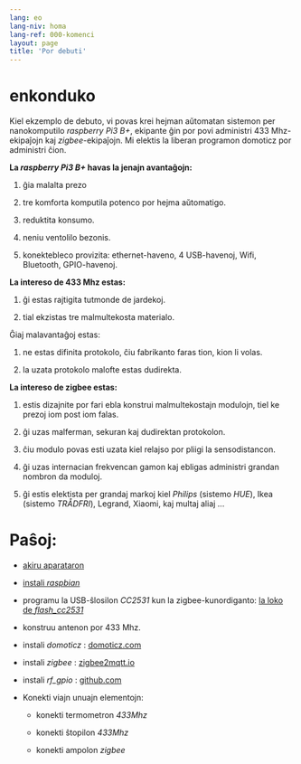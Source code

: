 ```yaml
---
lang: eo
lang-niv: homa
lang-ref: 000-komenci
layout: page
title: 'Por debuti'
---
```


# enkonduko
Kiel ekzemplo de debuto, vi povas krei hejman aŭtomatan sistemon per nanokomputilo _raspberry Pi3 B+_, ekipante ĝin por povi administri 433 Mhz-ekipaĵojn kaj _zigbee_-ekipaĵojn. Mi elektis la liberan programon domoticz por administri ĉion.

**La _raspberry Pi3 B+_ havas la jenajn avantaĝojn:**

 1. ĝia malalta prezo

 2. tre komforta komputila potenco por hejma aŭtomatigo.

 3. reduktita konsumo.

 4. neniu ventolilo bezonis.

 5. konektebleco provizita: ethernet-haveno, 4 USB-havenoj, Wifi, Bluetooth, GPIO-havenoj.



**La intereso de 433 Mhz estas:**

 1. ĝi estas rajtigita tutmonde de jardekoj.

 2. tial ekzistas tre malmultekosta materialo.


 
Ĝiaj malavantaĝoj estas:

 1. ne estas difinita protokolo, ĉiu fabrikanto faras tion, kion li volas.

 2. la uzata protokolo malofte estas dudirekta.



**La intereso de zigbee estas:**

 1. estis dizajnite por fari ebla konstrui malmultekostajn modulojn, tiel ke prezoj iom post iom falas.

 1. ĝi uzas malferman, sekuran kaj dudirektan protokolon.

 1. ĉiu modulo povas esti uzata kiel relajso por pliigi la sensodistancon.

 1. ĝi uzas internacian frekvencan gamon kaj ebligas administri grandan nombron da moduloj.

 1. ĝi estis elektista per grandaj markoj kiel _Philips_ (sistemo _HUE_), Ikea (sistemo _TRÅDFRI_), Legrand, Xiaomi, kaj multaj aliaj ...



# Paŝoj:

* [akiru aparataron](_posts/2020-08-31-aparataro.md)

* [instali _raspbian_](_posts/2020-12-22-instali_raspbian.md)

* programu la USB-ŝlosilon _CC2531_  kun la zigbee-kunordiganto: [ la loko de _flash_cc2531_](https://jmichault.github.io/flash_cc2531-dok/)

* konstruu antenon por 433 Mhz.

* instali _domoticz_ : [domoticz.com](https://www.domoticz.com/wiki/Raspberry_Pi)

* instali _zigbee_ : [zigbee2mqtt.io](https://www.zigbee2mqtt.io/getting_started/running_zigbee2mqtt.html)

* instali _rf_gpio_ : [github.com](https://github.com/jmichault/rf_gpio/blob/master/LeguMin.md)

* Konekti viajn unuajn elementojn:  

  * konekti termometron _433Mhz_

  * konekti ŝtopilon _433Mhz_

  * konekti ampolon _zigbee_


